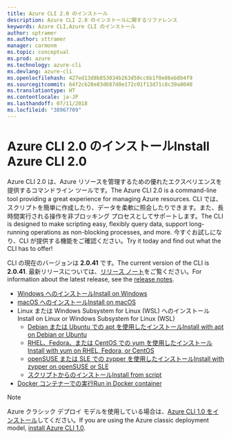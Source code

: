 ```yaml
---
title: Azure CLI 2.0 のインストール
description: Azure CLI 2.0 のインストールに関するリファレンス
keywords: Azure CLI,Azure CLI のインストール
author: sptramer
ms.author: sttramer
manager: carmonm
ms.topic: conceptual
ms.prod: azure
ms.technology: azure-cli
ms.devlang: azure-cli
ms.openlocfilehash: 427ed13d8b853034b263d50cc6b1f0e86eb8b4f9
ms.sourcegitcommit: 64f2c628e83d687d0e172c01f13d71c8c39a8040
ms.translationtype: HT
ms.contentlocale: ja-JP
ms.lasthandoff: 07/11/2018
ms.locfileid: "38967709"
---
```

# <a name="install-azure-cli-20"></a><span data-ttu-id="6f937-104">Azure CLI 2.0 のインストール</span><span class="sxs-lookup"><span data-stu-id="6f937-104">Install Azure CLI 2.0</span></span>

<span data-ttu-id="6f937-105">Azure CLI 2.0 は、Azure リソースを管理するための優れたエクスペリエンスを提供するコマンドライン ツールです。</span><span class="sxs-lookup"><span data-stu-id="6f937-105">The Azure CLI 2.0 is a command-line tool providing a great experience for managing Azure resources.</span></span> <span data-ttu-id="6f937-106">CLI では、スクリプトを簡単に作成したり、データを柔軟に照会したりできます。また、長時間実行される操作を非ブロッキング プロセスとしてサポートします。</span><span class="sxs-lookup"><span data-stu-id="6f937-106">The CLI is designed to make scripting easy, flexibly query data, support long-running operations as non-blocking processes, and more.</span></span> <span data-ttu-id="6f937-107">今すぐお試しになり、CLI が提供する機能をご確認ください。</span><span class="sxs-lookup"><span data-stu-id="6f937-107">Try it today and find out what the CLI has to offer!</span></span>

<span data-ttu-id="6f937-108">CLI の現在のバージョンは __2.0.41__ です。</span><span class="sxs-lookup"><span data-stu-id="6f937-108">The current version of the CLI is __2.0.41__.</span></span> <span data-ttu-id="6f937-109">最新リリースについては、[リリース ノート](release-notes-azure-cli.md)をご覧ください。</span><span class="sxs-lookup"><span data-stu-id="6f937-109">For information about the latest release, see the [release notes](release-notes-azure-cli.md).</span></span>

* [<span data-ttu-id="6f937-110">Windows へのインストール</span><span class="sxs-lookup"><span data-stu-id="6f937-110">Install on Windows</span></span>](install-azure-cli-windows.md)
* [<span data-ttu-id="6f937-111">macOS へのインストール</span><span class="sxs-lookup"><span data-stu-id="6f937-111">Install on macOS</span></span>](install-azure-cli-macos.md)
* <span data-ttu-id="6f937-112">Linux または Windows Subsystem for Linux (WSL) へのインストール</span><span class="sxs-lookup"><span data-stu-id="6f937-112">Install on Linux or Windows Subsystem for Linux (WSL)</span></span>
  * [<span data-ttu-id="6f937-113">Debian または Ubuntu での apt を使用したインストール</span><span class="sxs-lookup"><span data-stu-id="6f937-113">Install with apt on Debian or Ubuntu</span></span>](install-azure-cli-apt.md)
  * [<span data-ttu-id="6f937-114">RHEL、Fedora、または CentOS での yum を使用したインストール</span><span class="sxs-lookup"><span data-stu-id="6f937-114">Install with yum on RHEL, Fedora, or CentOS</span></span>](install-azure-cli-yum.md)
  * [<span data-ttu-id="6f937-115">openSUSE または SLE での zypper を使用したインストール</span><span class="sxs-lookup"><span data-stu-id="6f937-115">Install with zypper on openSUSE or SLE</span></span>](install-azure-cli-zypper.md)
  * [<span data-ttu-id="6f937-116">スクリプトからのインストール</span><span class="sxs-lookup"><span data-stu-id="6f937-116">Install from script</span></span>](install-azure-cli-linux.md)
* [<span data-ttu-id="6f937-117">Docker コンテナーでの実行</span><span class="sxs-lookup"><span data-stu-id="6f937-117">Run in Docker container</span></span>](run-azure-cli-docker.md)

> [!NOTE]
> <span data-ttu-id="6f937-118">Azure クラシック デプロイ モデルを使用している場合は、[Azure CLI 1.0 をインストール](install-cli-version-1.0.md)してください。</span><span class="sxs-lookup"><span data-stu-id="6f937-118">If you are using the Azure classic deployment model, [install Azure CLI 1.0](install-cli-version-1.0.md).</span></span>